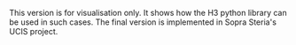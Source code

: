This version is for visualisation only. It shows how the H3 python library can be used in such cases. 
The final version is implemented in Sopra Steria's UCIS project.
